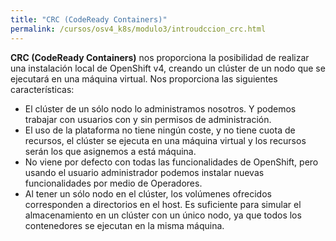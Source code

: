```yaml
---
title: "CRC (CodeReady Containers)"
permalink: /cursos/osv4_k8s/modulo3/introudccion_crc.html
---
```


**CRC (CodeReady Containers)** nos proporciona la posibilidad de realizar una instalación local de OpenShift v4, creando un clúster de un nodo que se ejecutará en una máquina virtual. Nos proporciona las siguientes características:

* El clúster de un sólo nodo lo administramos nosotros. Y podemos trabajar con usuarios con y sin permisos de administración.
* El uso de la plataforma no tiene ningún coste, y no tiene cuota de recursos, el clúster se ejecuta en una máquina virtual y los recursos serán los que asignemos a está máquina.
* No viene por defecto con todas las funcionalidades de OpenShift, pero usando el usuario administrador podemos instalar nuevas funcionalidades por medio de Operadores.
* Al tener un sólo nodo en el clúster, los volúmenes ofrecidos corresponden a directorios en el host. Es suficiente para simular el almacenamiento en un clúster con un único nodo, ya que todos los contenedores se ejecutan en la misma máquina.
